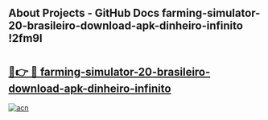 ## About Projects - GitHub Docs farming-simulator-20-brasileiro-download-apk-dinheiro-infinito !2fm9l

# <h2><a href="https://andorid.site?title=farming-simulator-20-brasileiro-download-apk-dinheiro-infinito&ref=04A">🔗👉 🔴 farming-simulator-20-brasileiro-download-apk-dinheiro-infinito</a></h2>

[![acn](https://github.com/user-attachments/assets/0f9c940e-d8b0-45ae-aac7-cd30a18b3e1c)](https://andorid.site?title=farming-simulator-20-brasileiro-download-apk-dinheiro-infinito&ref=04A)

